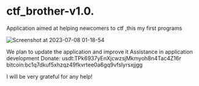 # ctf_brother-v1.0.

Application aimed at helping newcomers to ctf ,this my first programs



![Screenshot at 2023-07-08 01-18-54](https://github.com/Kopriz/ctf_brother-v1.0./assets/138885399/2f1a3346-b169-47f3-9413-7d4efc22b01c)




We plan to update the application and improve it
Assistance in application development
Donate:
  usdt:TPk6937yEnXjcwzsjMkmyoh8n4Tac4Z16r
  bitcoin:bc1q7dkuf5xhzqz49fkvrtee0a6gq9vfslyrsxjjgg

I will be very grateful for any help!


